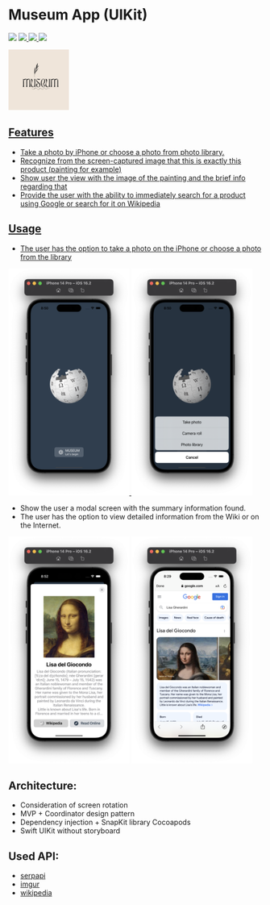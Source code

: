 # Museum App (UIKit)

<p align="left">	
<img src="https://img.shields.io/badge/version-1.0.0-blue">
</a>
<a href="https://www.linkedin.com/in/anatoliyostapenko">
<img src="https://img.shields.io/badge/linkedin-%230077B5.svg">
</a>
<a href="https://www.swift.org">
<img src="https://img.shields.io/badge/swift-F54A2A">
<a href="https://developer.apple.com/documentation/ios-ipados-release-notes/ios-ipados-16_2-release-notes">
<img src="https://img.shields.io/badge/iOS 16.2-000000?">
</p>

<p align="left">	
<img src="1024.png" width="120" height="120">
</p>

## Features
- Take a photo by iPhone or choose a photo from photo library.
- Recognize from the screen-captured image that this is exactly this product (painting for example)
- Show user the view with the image of the painting and the brief info regarding that
- Provide the user with the ability to immediately search for a product using Google or search for it on Wikipedia

## Usage
- The user has the option to take a photo on the iPhone or choose a photo from the library
<p align="left">	
<img src="firstPic.png" width="240" height="450">
</a>
<img src="buttonPic.png" width="240" height="450">
</a>
</p>

- Show the user a modal screen with the summary information found. 
- The user has the option to view detailed information from the Wiki or on the Internet.
<p align="left">	
<img src="wikiPic.png" width="240" height="450">
</a>
<img src="googlePic.png" width="240" height="450">
</a>
</p>


## Architecture:
- Consideration of screen rotation
- MVP + Coordinator design pattern
- Dependency injection + SnapKit library Cocoapods
- Swift UIKit without storyboard

## Used API:
- [serpapi](https://serpapi.com)
- [imgur](https://api.imgur.com)
- [wikipedia](https://en.wikipedia.org/w/api.php)
